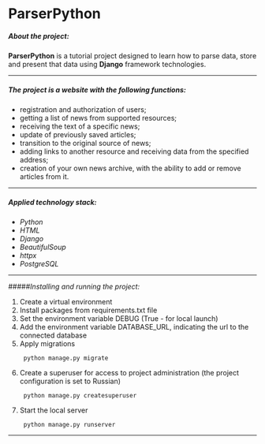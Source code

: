 # ParserPython

##### _About the project:_

__ParserPython__ is a tutorial project designed to learn how to parse data, store and present that data using __Django__ framework technologies.

---

##### _The project is a website with the following functions:_

* registration and authorization of users;
* getting a list of news from supported resources;
* receiving the text of a specific news;
* update of previously saved articles;
* transition to the original source of news;
* adding links to another resource and receiving data from the specified address;
* creation of your own news archive, with the ability to add or remove articles from it.

---

##### _Applied technology stack:_

* _Python_
* _HTML_
* _Django_
* _BeautifulSoup_
* _httpx_
* _PostgreSQL_

---

#####_Installing and running the project:_

1.  Create a virtual environment
2. Install packages from requirements.txt file
3. Set the environment variable DEBUG (True - for local launch)
4. Add the environment variable DATABASE_URL, indicating the url to the connected database
5. Apply migrations
   ```
    python manage.py migrate
   ```
6. Create a superuser for access to project administration (the project configuration is set to Russian)
   ```
    python manage.py createsuperuser
   ```
7. Start the local server
   ```
    python manage.py runserver
   ```
---	